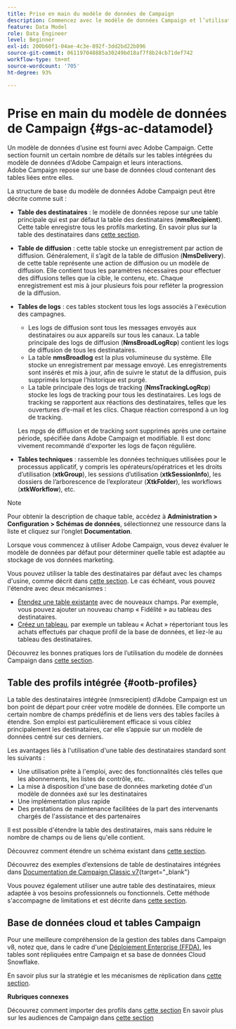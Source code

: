 ```yaml
---
title: Prise en main du modèle de données de Campaign
description: Commencez avec le modèle de données Campaign et l’utilisation des données provenant de vos sources pour améliorer vos sorties de communication et de marketing.
feature: Data Model
role: Data Engineer
level: Beginner
exl-id: 200b60f1-04ae-4c3e-892f-3dd2bd22b896
source-git-commit: 061197048885a30249bd18af7f8b24cb71def742
workflow-type: tm+mt
source-wordcount: '705'
ht-degree: 93%

---
```


# Prise en main du modèle de données de Campaign {#gs-ac-datamodel}

Un modèle de données d’usine est fourni avec Adobe Campaign. Cette section fournit un certain nombre de détails sur les tables intégrées du modèle de données d&#39;Adobe Campaign et leurs interactions. Adobe Campaign repose sur une base de données cloud contenant des tables liées entre elles.

La structure de base du modèle de données Adobe Campaign peut être décrite comme suit :

* **Table des destinataires** : le modèle de données repose sur une table principale qui est par défaut la table des destinataires (**nmsRecipient**). Cette table enregistre tous les profils marketing. En savoir plus sur la table des destinataires dans [cette section](#ootb-profiles).

* **Table de diffusion** : cette table stocke un enregistrement par action de diffusion. Généralement, il s’agit de la table de diffusion (**NmsDelivery**). de cette table représente une action de diffusion ou un modèle de diffusion. Elle contient tous les paramètres nécessaires pour effectuer des diffusions telles que la cible, le contenu, etc. Chaque enregistrement est mis à jour plusieurs fois pour refléter la progression de la diffusion.

* **Tables de logs** : ces tables stockent tous les logs associés à l&#39;exécution des campagnes.

   * Les logs de diffusion sont tous les messages envoyés aux destinataires ou aux appareils sur tous les canaux. La table principale des logs de diffusion (**NmsBroadLogRcp**) contient les logs de diffusion de tous les destinataires.
   * La table **nmsBroadlog** est la plus volumineuse du système. Elle stocke un enregistrement par message envoyé. Les enregistrements sont insérés et mis à jour, afin de suivre le statut de la diffusion, puis supprimés lorsque l’historique est purgé.
   * La table principale des logs de tracking (**NmsTrackingLogRcp**) stocke les logs de tracking pour tous les destinataires. Les logs de tracking se rapportent aux réactions des destinataires, telles que les ouvertures d’e-mail et les clics. Chaque réaction correspond à un log de tracking.

  Les mpgs de diffusion et de tracking sont supprimés après une certaine période, spécifiée dans Adobe Campaign et modifiable. Il est donc vivement recommandé d&#39;exporter les logs de façon régulière.

* **Tables techniques** : rassemble les données techniques utilisées pour le processus applicatif, y compris les opérateurs/opératrices et les droits d’utilisation (**xtkGroup**), les sessions d’utilisation (**xtkSessionInfo**), les dossiers de l’arborescence de l’explorateur (**XtkFolder**), les workflows (**xtkWorkflow**), etc.

>[!NOTE]
>
>Pour obtenir la description de chaque table, accédez à **Administration > Configuration > Schémas de données**, sélectionnez une ressource dans la liste et cliquez sur l’onglet **Documentation**.

Lorsque vous commencez à utiliser Adobe Campaign, vous devez évaluer le modèle de données par défaut pour déterminer quelle table est adaptée au stockage de vos données marketing.

Vous pouvez utiliser la table des destinataires par défaut avec les champs d&#39;usine, comme décrit dans [cette section](#ootb-profiles). Le cas échéant, vous pouvez l&#39;étendre avec deux mécanismes :

* [Étendez une table existante](extend-schema.md) avec de nouveaux champs. Par exemple, vous pouvez ajouter un nouveau champ « Fidélité » au tableau des destinataires.
* [Créez un tableau](create-schema.md), par exemple un tableau « Achat » répertoriant tous les achats effectués par chaque profil de la base de données, et liez-le au tableau des destinataires.

Découvrez les bonnes pratiques lors de l’utilisation du modèle de données Campaign dans [cette section](datamodel-best-practices.md).

## Table des profils intégrée {#ootb-profiles}

La table des destinataires intégrée (nmsrecipient) dʼAdobe Campaign est un bon point de départ pour créer votre modèle de données. Elle comporte un certain nombre de champs prédéfinis et de liens vers des tables faciles à étendre. Son emploi est particulièrement efficace si vous ciblez principalement les destinataires, car elle sʼappuie sur un modèle de données centré sur ces derniers.

Les avantages liés à l&#39;utilisation d&#39;une table des destinataires standard sont les suivants :

* Une utilisation prête à l&#39;emploi, avec des fonctionnalités clés telles que les abonnements, les listes de contrôle, etc.
* La mise à disposition d&#39;une base de données marketing dotée d&#39;un modèle de données axé sur les destinataires
* Une implémentation plus rapide
* Des prestations de maintenance facilitées de la part des intervenants chargés de l&#39;assistance et des partenaires

Il est possible d&#39;étendre la table des destinataires, mais sans réduire le nombre de champs ou de liens qu&#39;elle contient.

Découvrez comment étendre un schéma existant dans [cette section](extend-schema.md).

Découvrez des exemples d’extensions de table de destinataires intégrées dans [Documentation de Campaign Classic v7](https://experienceleague.adobe.com/docs/campaign-classic/using/configuring-campaign-classic/editing-schemas/examples-of-schemas-edition.html?lang=fr#extending-a-table){target="_blank"}

Vous pouvez également utiliser une autre table des destinataires, mieux adaptée à vos besoins professionnels ou fonctionnels. Cette méthode s&#39;accompagne de limitations et est décrite dans [cette section](custom-recipient.md).

## Base de données cloud et tables Campaign

Pour une meilleure compréhension de la gestion des tables dans Campaign v8, notez que, dans le cadre d&#39;une [Déploiement Enterprise (FFDA)](../architecture/enterprise-deployment.md), les tables sont répliquées entre Campaign et sa base de données Cloud Snowflake.

En savoir plus sur la stratégie et les mécanismes de réplication dans [cette section](../architecture/replication.md).

**Rubriques connexes** 

Découvrez comment importer des profils dans [cette section](../start/import.md)
En savoir plus sur les audiences de Campaign dans [cette section](../start/audiences.md)
